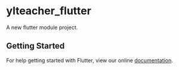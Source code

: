 # ylteacher_flutter

A new flutter module project.

## Getting Started

For help getting started with Flutter, view our online
[documentation](https://flutter.io/).
